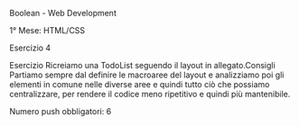 Boolean - Web Development

1° Mese: HTML/CSS

Esercizio 4

Esercizio Ricreiamo una TodoList seguendo il layout in allegato.Consigli Partiamo sempre dal definire le macroaree del layout e analizziamo poi gli elementi in comune nelle diverse aree e quindi tutto ciò che possiamo centralizzare, per rendere il codice meno ripetitivo e quindi più mantenibile.

Numero push obbligatori: 6